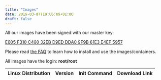 ```yaml
---
title: "Images"
date: 2019-03-07T19:06:09+01:00
draft: false
---
```


All our images have been signed with our master key:

[E605 F310 C460 32EB D9ED DDA0 9F9B 61E3 E4EF 5957](https://hub.nspawn.org/storage/masterkey.pgp)

Please read [the FAQ](https://hub.nspawn.org/faq/#how-does-nspawnorg-work) to learn how to install and use the images/containers.

All images have the login: **root/root**

| **Linux Distribution** | **Version** |          **Init Command** |    **Download Link** |
-------------- | ------------ | --------------------------- | -------------------- |
